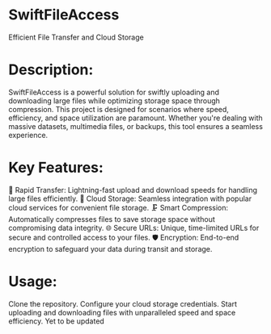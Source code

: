 # SwiftFileAccess

Efficient File Transfer and Cloud Storage

# Description:
SwiftFileAccess is a powerful solution for swiftly uploading and downloading large files while optimizing storage space through compression. This project is designed for scenarios where speed, efficiency, and space utilization are paramount. Whether you're dealing with massive datasets, multimedia files, or backups, this tool ensures a seamless experience.

# Key Features:

🚀 Rapid Transfer: Lightning-fast upload and download speeds for handling large files efficiently.
📂 Cloud Storage: Seamless integration with popular cloud services for convenient file storage.
🗜️ Smart Compression: Automatically compresses files to save storage space without compromising data integrity.
🌐 Secure URLs: Unique, time-limited URLs for secure and controlled access to your files.
🛡️ Encryption: End-to-end encryption to safeguard your data during transit and storage.

# Usage:

Clone the repository.
Configure your cloud storage credentials.
Start uploading and downloading files with unparalleled speed and space efficiency.
Yet to be updated
